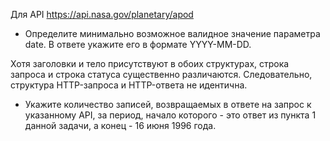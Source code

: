 Для API https://api.nasa.gov/planetary/apod

- Определите минимально возможное валидное значение параметра date. В ответе укажите его в формате YYYY-MM-DD.




Хотя заголовки и тело присутствуют в обоих структурах, строка запроса и строка статуса существенно различаются. Следовательно, структура HTTP-запроса и HTTP-ответа не идентична.


- Укажите количество записей, возвращаемых в ответе на запрос к указанному API, за период, начало которого - это ответ из пункта 1 данной задачи, а конец - 16 июня 1996 года.
